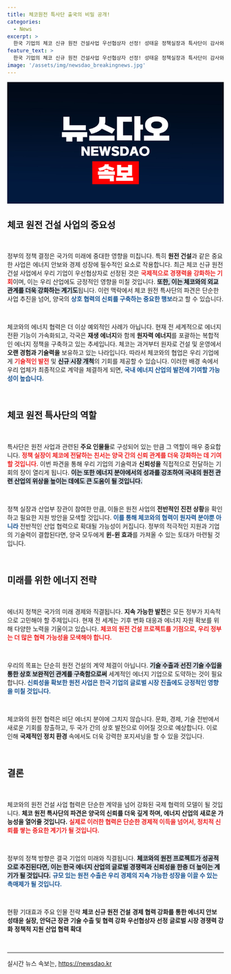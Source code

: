 ```yaml
---
title: 체코원전 특사단 출국의 비밀 공개!
categories:
  - News
excerpt: >
  한국 기업의 체코 신규 원전 건설사업 우선협상자 선정! 성태윤 정책실장과 특사단이 감사와 의지를 담은 친서를 전하기 위해 출국했다. 과연 이들이 가져올 변화는?
feature_text: >
  한국 기업의 체코 신규 원전 건설사업 우선협상자 선정! 성태윤 정책실장과 특사단이 감사와 의지를 담은 친서를 전하기 위해 출국했다. 과연 이들이 가져올 변화는?
image: '/assets/img/newsdao_breakingnews.jpg'
---
```


<p><img src="/assets/img/newsdao_breakingnews.jpg" alt="bookingtag 속보" /></p>

<h2 data-ke-size="size26">체코 원전 건설 사업의 중요성</h2>

<p data-ke-size="size16">&nbsp;</p>

<p>정부의 정책 결정은 국가의 미래에 중대한 영향을 미칩니다. 특히 <b>원전 건설</b>과 같은 중요한 사업은 에너지 안보와 경제 성장에 필수적인 요소로 작용합니다. 최근 체코 신규 원전 건설 사업에서 우리 기업이 우선협상자로 선정된 것은 <b><span style="color: #ee2323;">국제적으로 경쟁력을 강화하는 기회</span></b>이며, 이는 우리 산업에도 긍정적인 영향을 미칠 것입니다. <b><span style="background-color: #21538527;">또한, 이는 체코와의 외교 관계를 더욱 강화하는 계기도</span></b>됩니다. 이런 맥락에서 체코 원전 특사단의 파견은 단순한 사업 추진을 넘어, 양국의 <b><span style="color: #1a5490;">상호 협력의 신뢰를 구축하는 중요한 행보</span></b>라고 할 수 있습니다. </p>

<p data-ke-size="size16">&nbsp;</p>

<p>체코와의 에너지 협력은 더 이상 예외적인 사례가 아닙니다. 현재 전 세계적으로 에너지 전환 기능이 가속화되고, 각국은 <b>재생 에너지</b>와 함께 <b>원자력 에너지</b>를 포괄하는 복합적인 에너지 정책을 구축하고 있는 추세입니다. 체코는 과거부터 원자로 건설 및 운영에서 <b>오랜 경험과 기술력을</b> 보유하고 있는 나라입니다. 따라서 체코와의 협업은 우리 기업에게 <b><span style="color: #ee2323;">기술적인 발전</span></b> 및 <b><span style="background-color: #21538527;">신규 시장 개척</span></b>의 기회를 제공할 수 있습니다. 이러한 배경 속에서 우리 업체가 최종적으로 계약을 체결하게 되면, <b><span style="color: #1a5490;">국내 에너지 산업의 발전에 기여할 가능성이 높습니다.</span></b></p>

<p data-ke-size="size16">&nbsp;</p>

<h2 data-ke-size="size26">체코 원전 특사단의 역할</h2>

<p data-ke-size="size16">&nbsp;</p>

<p>특사단은 원전 사업과 관련된 <b>주요 인물들</b>로 구성되어 있는 만큼 그 역할이 매우 중요합니다. <b><span style="color: #ee2323;">정책 실장이 체코에 전달하는 친서는 양국 간의 신뢰 관계를 더욱 강화하는 데 기여할 것입니다.</span></b> 이번 파견을 통해 우리 기업의 기술력과 <b>신뢰성을</b> 직접적으로 전달하는 기회의 장이 열리게 됩니다. <b><span style="background-color: #21538527;">이는 또한 에너지 분야에서의 성과를 강조하여 국내의 원전 관련 산업의 위상을 높이는 데에도 큰 도움이 될 것입니다.</span></b></p>

<p data-ke-size="size16">&nbsp;</p>

<p>정책 실장과 산업부 장관이 참여한 만큼, 이들은 원전 사업의 <b>전반적인 진전 상황</b>을 확인하고 필요한 지원 방안을 모색할 것입니다. <b><span style="color: #1a5490;">이를 통해 체코와의 협력이 원자력 분야뿐 아니라</span></b> 전반적인 산업 협력으로 확대될 가능성이 커집니다. 정부의 적극적인 지원과 기업의 기술력이 결합된다면, 양국 모두에게 <b>윈-윈 효과</b>를 가져올 수 있는 토대가 마련될 것입니다.</p>

<p data-ke-size="size16">&nbsp;</p>

<h2 data-ke-size="size26">미래를 위한 에너지 전략</h2>

<p data-ke-size="size16">&nbsp;</p>

<p>에너지 정책은 국가의 미래 경제와 직결됩니다. <b>지속 가능한 발전</b>은 모든 정부가 지속적으로 고민해야 할 주제입니다. 현재 전 세계는 기후 변화 대응과 에너지 자원 확보를 위해 다양한 노력을 기울이고 있습니다. <b><span style="color: #ee2323;">체코의 원전 건설 프로젝트를 기점으로, 우리 정부는 더 많은 협력 가능성을 모색해야 합니다.</span></b> </p>

<p data-ke-size="size16">&nbsp;</p>

<p>우리의 목표는 단순히 원전 건설의 계약 체결이 아닙니다. <b><span style="background-color: #21538527;">기술 수출과 선진 기술 수입을 통한 상호 보완적인 관계를 구축함으로써</span></b> 세계적인 에너지 기업으로 도약하는 것이 필요합니다. <b><span style="color: #1a5490;">신뢰성을 확보한 원전 사업은 한국 기업의 글로벌 시장 진출에도 긍정적인 영향을 미칠 것입니다.</span></b> </p>

<p data-ke-size="size16">&nbsp;</p>

<p>체코와의 원전 협력은 비단 에너지 분야에 그치지 않습니다. 문화, 경제, 기술 전반에서 새로운 기회를 창출하고, 두 국가 간의 상호 발전으로 이어질 것으로 예상합니다. 이로 인해 <b>국제적인 정치 환경</b> 속에서도 더욱 강력한 포지셔닝을 할 수 있을 것입니다. </p>

<p data-ke-size="size16">&nbsp;</p> 

<h2 data-ke-size="size26">결론</h2>

<p data-ke-size="size16">&nbsp;</p>

<p>체코와의 원전 건설 사업 협력은 단순한 계약을 넘어 강화된 국제 협력의 모델이 될 것입니다. <b>체코 원전 특사단의 파견은 양국의 신뢰를 더욱 깊게 하며, 에너지 산업의 새로운 가능성을 열어줄 것입니다.</b> <b><span style="color: #ee2323;">실제로 이러한 협력은 단순한 경제적 이득을 넘어서, 정치적 신뢰를 쌓는 중요한 계기가 될 것입니다.</span></b> </p>

<p data-ke-size="size16">&nbsp;</p> 

<p>정부의 정책 방향은 결국 기업의 미래와 직결됩니다. <b><span style="background-color: #21538527;">체코와의 원전 프로젝트가 성공적으로 추진된다면, 이는 한국 에너지 산업의 글로벌 경쟁력과 신뢰성을 한층 더 높이는 계기가 될 것입니다.</span></b> <b><span style="color: #1a5490;">규모 있는 원전 수출은 우리 경제의 지속 가능한 성장을 이끌 수 있는 촉매제가 될 것입니다.</span></b> </p>

<p data-ke-size="size16">&nbsp;</p> 

<p><thead>
  <tr>
    <th style="width: 20%;">현황</th>
    <th style="width: 20%;">기대효과</th>
    <th style="width: 20%;">주요 인물</th>
    <th style="width: 20%;">전략</th>
  </tr>
</thead>
<tbody>
  <tr>
    <td style="text-align: center; height: 17px;"><b>체코 신규 원전 건설</b></td>
    <td style="text-align: center; height: 17px;"><b>경제 협력 강화를 통한 에너지 안보</b></td>
    <td style="text-align: center; height: 17px;"><b>성태윤 실장, 안덕근 장관</b></td>
    <td style="text-align: center; height: 17px;"><b>기술 수출 및 협력 강화</b></td>
  </tr>
  <tr>
    <td style="text-align: center; height: 17px;"><b>우선협상자 선정</b></td>
    <td style="text-align: center; height: 17px;"><b>글로벌 시장 경쟁력 강화</b></td>
    <td style="text-align: center; height: 17px;"><b>정책적 지원</b></td>
    <td style="text-align: center; height: 17px;"><b>산업 협력 확대</b></td>
  </tr>
</tbody></p>

<p data-ke-size="size16">&nbsp;</p>

<hr>
실시간 뉴스 속보는, <a href="https://newsdao.kr" rel="dofollow">https://newsdao.kr</a>


